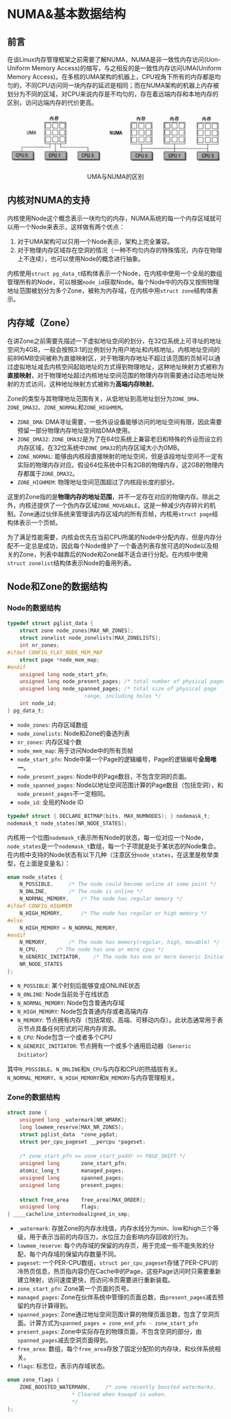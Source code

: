 # NUMA&基本数据结构

## 前言

在谈Linux内存管理框架之前需要了解NUMA，NUMA是非一致性内存访问(Uon-Uniform Memory Access)的缩写，与之相反的是一致性内存访问UMA(Uniform Memory Access)。在多核的UMA架构的机器上，CPU视角下所有的内存都是均匀的，不同CPU访问同一块内存的延迟是相同；而在NUMA架构的机器上内存被划分为不同的区域，对CPU来说内存是不均匀的，存在着远端内存和本地内存的区别，访问远端内存的代价更高。

<!-- ![UMA和NUMA](https://img2023.cnblogs.com/blog/3174293/202310/3174293-20231008112821975-1160341054.png) -->
![UMA和NUMA](../imgs/numa.png)

<center>UMA与NUMA的区别</center>

## 内核对NUMA的支持

内核使用Node这个概念表示一块均匀的内存，NUMA系统的每一个内存区域就可以用一个Node来表示，这样做有两个优点：

1. 对于UMA架构可以只用一个Node表示，架构上完全兼容。
2. 对于物理内存区域存在空洞的情况（一种不均匀内存的特殊情况，内存在物理上不连续），也可以使用Node的概念进行抽象。

内核使用`struct pg_data_t`结构体表示一个Node，在内核中使用一个全局的数组管理所有的Node，可以根据`node_id`获取Node。每个Node中的内存又按照物理地址范围被划分为多个Zone，被称为内存域，在内核中用`struct zone`结构体表示。

## 内存域（Zone）

在讲Zone之前需要先描述一下虚拟地址空间的划分，在32位系统上可寻址的地址空间为4GB，一般会按照3:1的比例划分为用户地址和内核地址。内核地址空间的前896MB空间被称为直接映射区，对于物理内存地址不超过该范围的页帧可以通过虚拟地址减去内核空间起始地址的方式得到物理地址，这种地址映射方式被称为**直接映射**，对于物理地址超过内核地址空间范围的物理内存则需要通过动态地址映射的方式访问，这种地址映射方式被称为**高端内存映射**。

Zone的类型与其物理地址范围有关，从低地址到高地址划分为`ZONE_DMA`、`ZONE_DMA32`、`ZONE_NORMAL`和`ZONE_HIGHMEM`。

- `ZONE_DMA`: DMA寻址需要，一些外设设备能够访问的地址空间有限，因此需要预留一部分物理内存地址空间给DMA使用。
- `ZONE_DMA32`: `ZONE_DMA32`是为了在64位系统上兼容老旧和特殊的外设而设立的内存区域，在32位系统中`ZONE_DMA32`的内存区域大小为0MB。
- `ZONE_NORMAL`: 能够由内核段直接映射的地址空间，但是该段地址空间不一定有实际的物理内存对应。假设64位系统中只有2GB的物理内存，这2GB的物理内存都属于`ZONE_DMA32`。
- `ZONE_HIGHMEM`: 物理地址空间范围超过了内核段长度的部分。

这里的Zone指的是**物理内存的地址范围**，并不一定存在对应的物理内存。除此之外，内核还提供了一个伪内存区域`ZONE_MOVEABLE`，这是一种减少内存碎片的机制。Zone通过伙伴系统来管理该内存区域内的所有页帧，内核用`struct page`结构体表示一个页帧。

为了满足性能需要，内核会优先在当前CPU所属的Node中分配内存，但是内存分配不一定总是成功，因此每个Node维护了一个备选列表存放可选的Node以及相关的Zone，列表中越靠后的Node和Zone越不适合进行分配。在内核中使用`struct zonelist`结构体表示Node的备用列表。

## Node和Zone的数据结构

### Node的数据结构

```c
typedef struct pglist_data {
    struct zone node_zones[MAX_NR_ZONES];        
    struct zonelist node_zonelists[MAX_ZONELISTS]; 
    int nr_zones;
#ifdef CONFIG_FLAT_NODE_MEM_MAP
    struct page *node_mem_map;
#endif
    unsigned long node_start_pfn;
    unsigned long node_present_pages; /* total number of physical pages */
    unsigned long node_spanned_pages; /* total size of physical page
                         range, including holes */
    int node_id;
} pg_data_t;

```

- `node_zones`: 内存区域数组
- `node_zonelists`: Node和Zone的备选列表
- `nr_zones`: 内存区域个数
- `node_mem_map`: 用于访问Node中的所有页帧
- `node_start_pfn`: Node中第一个Page的逻辑编号，Page的逻辑编号**全局唯一**。
- `node_present_pages`: Node中的Page数目，不包含空洞的页面。
- `node_spanned_pages`: Node以地址空间范围计算的Page数目（包括空洞），和`node_present_pages`不一定相同。
- `node_id`: 全局的Node ID

```c
typedef struct { DECLARE_BITMAP(bits, MAX_NUMNODES); } nodemask_t;
nodemask_t node_states[NR_NODE_STATES];
```

内核用一个位图`nodemask_t`表示所有Node的状态，每一位对应一个Node，`node_states`是一个`nodemask_t`数组，每一个子项就是处于某状态的Node集合。在内核中支持的Node状态有以下几种（注意区分`node_states`，在这里是枚举类型，在上面是变量名）：

```c
enum node_states {
    N_POSSIBLE,		/* The node could become online at some point */
    N_ONLINE,		/* The node is online */
    N_NORMAL_MEMORY,	/* The node has regular memory */
#ifdef CONFIG_HIGHMEM
    N_HIGH_MEMORY,		/* The node has regular or high memory */
#else
    N_HIGH_MEMORY = N_NORMAL_MEMORY,
#endif
    N_MEMORY,		/* The node has memory(regular, high, movable) */
    N_CPU,		/* The node has one or more cpus */
    N_GENERIC_INITIATOR,	/* The node has one or more Generic Initiators */
    NR_NODE_STATES
};
```

- `N_POSSIBLE`: 某个时刻后能够变成ONLINE状态
- `N_ONLINE`: Node当前处于在线状态
- `N_NORMAL_MEMORY`: Node包含普通内存域
- `N_HIGH_MEMORY`: Node包含普通内存或者高端内存
- `N_MEMORY`: 节点拥有内存（包括常规、高端、可移动内存）。此状态通常用于表示节点具备任何形式的可用内存资源。
- `N_CPU`: Node包含一个或者多个CPU
- `N_GENERIC_INITIATOR`: 节点拥有一个或多个通用启动器（`Generic Initiator`）

其中`N_POSSIBLE`、`N_ONLINE`和`N_CPU`与内存和CPU的热插拔有关。`N_NORMAL_MEMORY`、`N_HIGH_MEMORY`和`N_MEMORY`与内存管理相关。

### Zone的数据结构

```c
struct zone {
    unsigned long _watermark[NR_WMARK];
    long lowmem_reserve[MAX_NR_ZONES];
    struct pglist_data	*zone_pgdat;
    struct per_cpu_pageset __percpu *pageset;

    /* zone_start_pfn == zone_start_paddr >> PAGE_SHIFT */
    unsigned long		zone_start_pfn;
    atomic_long_t		managed_pages;
    unsigned long		spanned_pages;
    unsigned long		present_pages;

    struct free_area	free_area[MAX_ORDER];
    unsigned long		flags;
} ____cacheline_internodealigned_in_smp;

```

- `_watermark`: 存放Zone的内存水线值，内存水线分为min、low和high三个等级，用于表示当前的内存压力，水位压力会影响内存回收的行为。
- `lowmem_reserve`: 每个内存域的保留的内存页，用于完成一些不能失败的分配，每个内存域的保留内存数量不同。
- `pageset`: 一个PER-CPU数组，`struct per_cpu_pageset`存储了PER-CPU的冷热页信息，热页指内容仍在Cache中的Page，这些Page访问时只需要重新建立映射，访问速度更快，而访问冷页需要进行重新装载。
- `zone_start_pfn`: Zone第一个页面的页号。
- `managed_pages`: Zone在伙伴系统中管理的页面总数，由`present_pages`减去预留的内存计算得到。
- `spanned_pages`: Zone通过地址空间范围计算的物理页面总数，包含了空洞页面。计算方式为`spanned_pages = zone_end_pfn - zone_start_pfn`
- `present_pages`: Zone中实际存在的物理页面，不包含空洞的部分，由`spanned_pages`减去空洞页面得到。
- `free_area`: 数组，每个`free_area`存放了固定分配阶的内存块，和伙伴系统相关。
- `flags`: 标志位，表示内存域状态。
  
```c
enum zone_flags {
    ZONE_BOOSTED_WATERMARK,		/* zone recently boosted watermarks.
                     * Cleared when kswapd is woken.
                     */
};
```
